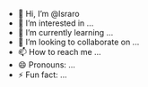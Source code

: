 - 👋 Hi, I’m @lsraro
- 👀 I’m interested in ...
- 🌱 I’m currently learning ...
- 💞️ I’m looking to collaborate on ...
- 📫 How to reach me ...
- 😄 Pronouns: ...
- ⚡ Fun fact: ...

<!---
lsraro/lsraro is a ✨ special ✨ repository because its `README.md` (this file) appears on your GitHub profile.
You can click the Preview link to take a look at your changes.
--->

